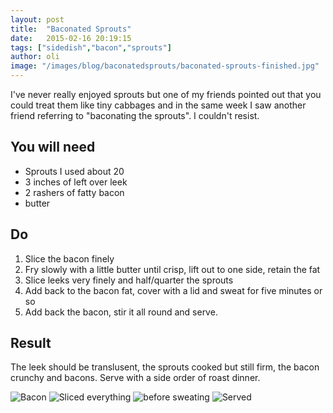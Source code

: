 ```yaml
---
layout: post
title:  "Baconated Sprouts"
date:   2015-02-16 20:19:15
tags: ["sidedish","bacon","sprouts"]
author: oli
image: "/images/blog/baconatedsprouts/baconated-sprouts-finished.jpg"
---
```


I've never really enjoyed sprouts but one of my friends pointed out that you could treat them like tiny cabbages and in the same week I saw another friend referring to "baconating the sprouts".  I couldn't resist.


## You will need

* Sprouts I used about 20
* 3 inches of left over leek
* 2 rashers of fatty bacon
* butter

## Do

1. Slice the bacon finely
2. Fry slowly with a little butter until crisp, lift out to one side, retain the fat
3. Slice leeks very finely and half/quarter the sprouts
4. Add back to the bacon fat, cover with a lid and sweat for five minutes or so
5. Add back the bacon, stir it all round and serve.

## Result

The leek should be translusent, the sprouts cooked but still firm, the bacon crunchy and bacons. Serve with a side order of roast dinner.

![Bacon](/images/blog/baconatedsprouts/baconated-sprouts-bacon.jpg "Bacon")
![Sliced everything](/images/blog/baconatedsprouts/baconated-sprouts-sprouts.jpg "Sliced everything")
![before sweating](/images/blog/baconatedsprouts/baconated-sprouts-precooking.jpg "Before sweating")
![Served](/images/blog/baconatedsprouts/baconated-sprouts-finished.jpg "Served")


